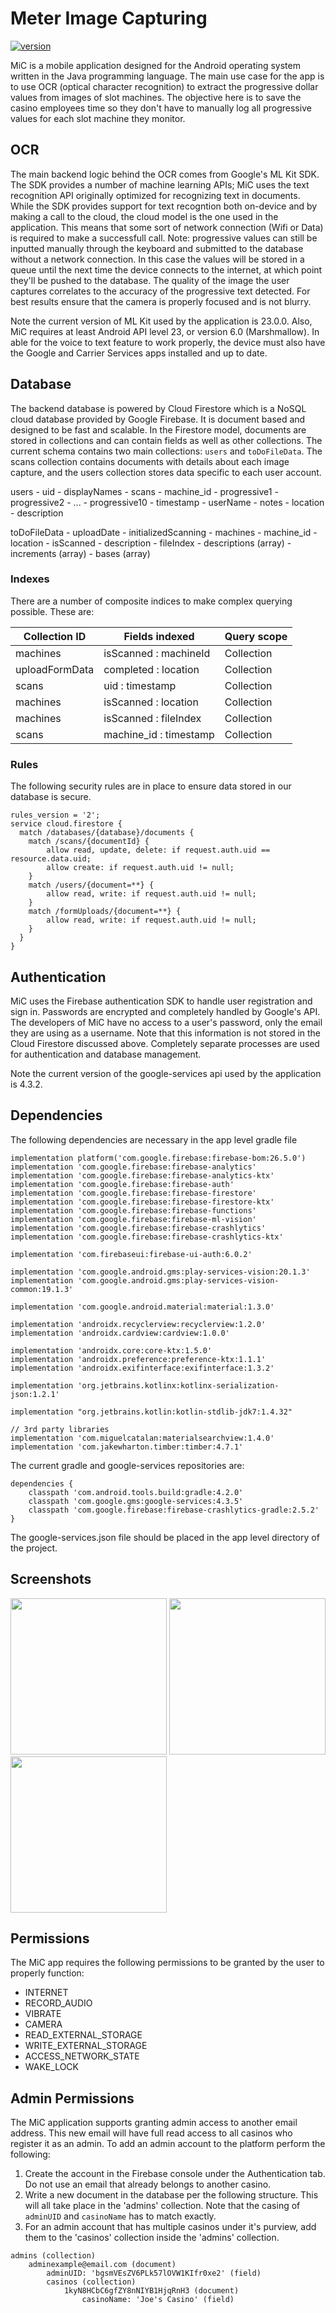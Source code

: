 # Meter Image Capturing
[![version](https://img.shields.io/badge/version-2.1.9-success.svg)](https://semver.org)

MiC is a mobile application designed for the Android operating system written in the Java programming language.  The main use case for the app is to use OCR (optical character recognition) to extract the progressive dollar values from images of slot machines.  The objective here is to save the casino employees time so they don't have to manually log all progressive values for each slot machine they monitor.  

## OCR ##

The main backend logic behind the OCR comes from Google's ML Kit SDK.  The SDK provides a number of machine learning APIs; MiC uses the text recognition API originally optimized for recognizing text in documents.  While the SDK provides support for text recogntion both on-device and by making a call to the cloud, the cloud model is the one used in the application.  This means that some sort of network connection (Wifi or Data) is required to make a successfull call.  Note: progressive values can still be inputted manually through the keyboard and submitted to the database without a network connection.  In this case the values will be stored in a queue until the next time the device connects to the internet, at which point they'll be pushed to the database.  The quality of the image the user captures correlates to the accuracy of the progressive text detected.  For best results ensure that the camera is properly focused and is not blurry.  

Note the current version of ML Kit used by the application is 23.0.0.  Also, MiC requires at least Android API level 23, or version 6.0 (Marshmallow).  In able for the voice to text feature to work properly, the device must also have the Google and Carrier Services apps installed and up to date.  

## Database ##

The backend database is powered by Cloud Firestore which is a NoSQL cloud database provided by Google Firebase.  It is document based and designed to be fast and scalable.  In the Firestore model, documents are stored in collections and can contain fields as well as other collections.  The current schema contains two main collections: `users` and `toDoFileData`.  The scans collection contains documents with details about each image capture, and the users collection stores data specific to each user account.  

users
	- uid
		- displayNames
		- scans
			- machine_id
			- progressive1
			- progressive2
			- ...
			- progressive10
			- timestamp
			- userName
			- notes
			- location
			- description

toDoFileData
	- uploadDate
	- initializedScanning
	- machines
		- machine_id
		- location
		- isScanned
		- description
		- fileIndex
		- descriptions (array)
		- increments (array)
		- bases (array)


### Indexes ###
There are a number of composite indices to make complex querying possible.  These are:

| Collection ID	 | Fields indexed         | Query scope 
| -------------- | ---------------------- | -----------
| machines       | isScanned : machineId  | Collection
| uploadFormData | completed : location   | Collection
| scans          | uid : timestamp        | Collection
| machines       | isScanned : location   | Collection
| machines       | isScanned : fileIndex  | Collection
| scans          | machine_id : timestamp | Collection

### Rules ###
The following security rules are in place to ensure data stored in our database is secure.  

```
rules_version = '2';
service cloud.firestore {
  match /databases/{database}/documents {    
    match /scans/{documentId} {
    	allow read, update, delete: if request.auth.uid == resource.data.uid;
    	allow create: if request.auth.uid != null;
    }
    match /users/{document=**} {
    	allow read, write: if request.auth.uid != null;
    }
    match /formUploads/{document=**} {
    	allow read, write: if request.auth.uid != null;
    }
  }
}
```

## Authentication ##

MiC uses the Firebase authentication SDK to handle user registration and sign in.  Passwords are encrypted and completely handled by Google's API.  The developers of MiC have no access to a user's password, only the email they are using as a username.  Note that this information is not stored in the Cloud Firestore discussed above.  Completely separate processes are used for authentication and database management.  

Note the current version of the google-services api used by the application is 4.3.2.

## Dependencies ##

The following dependencies are necessary in the app level gradle file

```
implementation platform('com.google.firebase:firebase-bom:26.5.0')
implementation 'com.google.firebase:firebase-analytics'
implementation 'com.google.firebase:firebase-analytics-ktx'
implementation 'com.google.firebase:firebase-auth'
implementation 'com.google.firebase:firebase-firestore'
implementation 'com.google.firebase:firebase-firestore-ktx'
implementation 'com.google.firebase:firebase-functions'
implementation 'com.google.firebase:firebase-ml-vision'
implementation 'com.google.firebase:firebase-crashlytics'
implementation 'com.google.firebase:firebase-crashlytics-ktx'

implementation 'com.firebaseui:firebase-ui-auth:6.0.2'

implementation 'com.google.android.gms:play-services-vision:20.1.3'
implementation 'com.google.android.gms:play-services-vision-common:19.1.3'

implementation 'com.google.android.material:material:1.3.0'

implementation 'androidx.recyclerview:recyclerview:1.2.0'
implementation 'androidx.cardview:cardview:1.0.0'

implementation 'androidx.core:core-ktx:1.5.0'
implementation 'androidx.preference:preference-ktx:1.1.1'
implementation 'androidx.exifinterface:exifinterface:1.3.2'

implementation 'org.jetbrains.kotlinx:kotlinx-serialization-json:1.2.1'

implementation "org.jetbrains.kotlin:kotlin-stdlib-jdk7:1.4.32"

// 3rd party libraries
implementation 'com.miguelcatalan:materialsearchview:1.4.0'
implementation 'com.jakewharton.timber:timber:4.7.1'
```

The current gradle and google-services repositories are:

```
dependencies {
	classpath 'com.android.tools.build:gradle:4.2.0'
    classpath 'com.google.gms:google-services:4.3.5'
    classpath 'com.google.firebase:firebase-crashlytics-gradle:2.5.2'
}
```

The google-services.json file should be placed in the app level directory of the project.

## Screenshots ##

<img src="https://raw.githubusercontent.com/alexanderjpowell/meter-image-capturing/master/docs/main_activity.png" width="250">

<img src="https://raw.githubusercontent.com/alexanderjpowell/meter-image-capturing/master/docs/report_data_activity.png" width="250">

<img src="https://raw.githubusercontent.com/alexanderjpowell/meter-image-capturing/master/docs/nav_bar.png" width="250">

## Permissions ##

The MiC app requires the following permissions to be granted by the user to properly function:
 * INTERNET
 * RECORD_AUDIO
 * VIBRATE
 * CAMERA
 * READ_EXTERNAL_STORAGE
 * WRITE_EXTERNAL_STORAGE
 * ACCESS_NETWORK_STATE
 * WAKE_LOCK

## Admin Permissions ##

The MiC application supports granting admin access to another email address.  This new email will have full read access to all casinos who register it as an admin.  To add an admin account to the platform perform the following:

1. Create the account in the Firebase console under the Authentication tab.  Do not use an email that already belongs to another casino.
2. Write a new document in the database per the following structure.  This will all take place in the 'admins' collection.  Note that the casing of ```adminUID``` and ```casinoName``` has to match exactly.  
3. For an admin account that has multiple casinos under it's purview, add them to the 'casinos' collection inside the 'admins' collection.  
```
admins (collection)
	adminexample@email.com (document)
		adminUID: 'bgsmVEsZV6PLk57lOVW1KIfr0xe2' (field)
		casinos (collection)
			1kyN8HCbC6gfZY8nNIYB1HjqRnH3 (document)
				casinoName: 'Joe's Casino' (field)
```












